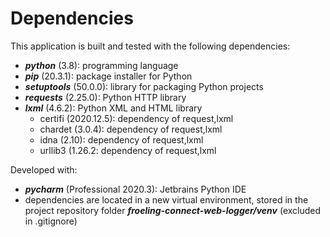 # Dependencies

This application is built and tested with the following dependencies:

- ***python*** (3.8): programming language
- ***pip*** (20.3.1): package installer for Python
- ***setuptools*** (50.0.0): library for packaging Python projects
- ***requests*** (2.25.0): Python HTTP library
- ***lxml*** (4.6.2): Python XML and HTML library
  - certifi (2020.12.5): dependency of request,lxml
  - chardet (3.0.4): dependency of request,lxml
  - idna (2.10): dependency of request,lxml
  - urllib3 (1.26.2: dependency of request,lxml

Developed with:

- ***pycharm*** (Professional 2020.3): Jetbrains Python IDE 
- dependencies are located in a new virtual environment, stored in the project repository folder ***froeling-connect-web-logger/venv*** (excluded in .gitignore)
